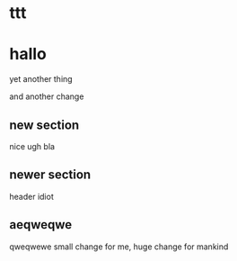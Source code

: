# ttt

# hallo
yet another thing

and another change

## new section
nice ugh bla


## newer section
header idiot

## aeqweqwe
qweqwewe
small change for me, huge change for mankind


